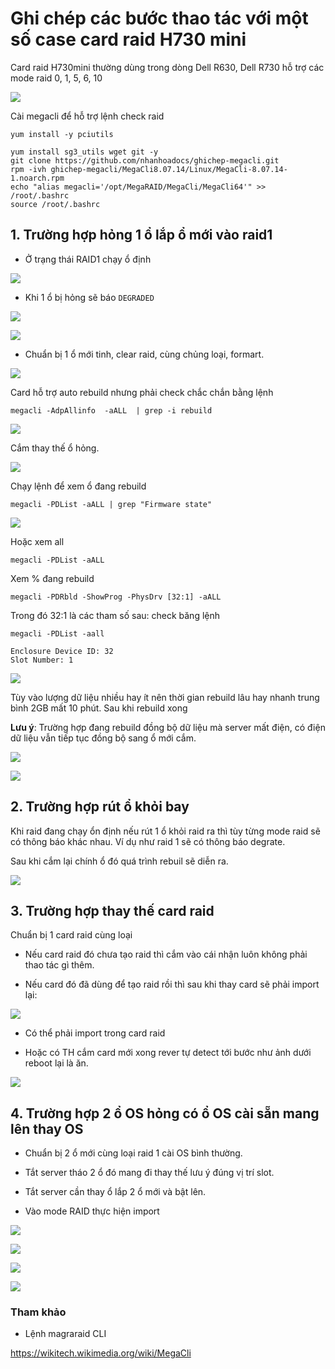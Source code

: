 # Ghi chép các bước thao tác với một số case card raid H730 mini

Card raid H730mini thường dùng trong dòng Dell R630, Dell R730 hỗ trợ các mode raid 0, 1, 5, 6, 10

![](../images/case-raid-h730mini/Screenshot_121.png)


Cài megacli để hỗ trợ lệnh check raid

```
yum install -y pciutils 

yum install sg3_utils wget git -y
git clone https://github.com/nhanhoadocs/ghichep-megacli.git
rpm -ivh ghichep-megacli/MegaCli8.07.14/Linux/MegaCli-8.07.14-1.noarch.rpm
echo "alias megacli='/opt/MegaRAID/MegaCli/MegaCli64'" >> /root/.bashrc
source /root/.bashrc
```


## 1. Trường hợp hỏng 1 ổ lắp ổ mới vào raid1

- Ở trạng thái RAID1 chạy ổ định

![](../images/case-raid-h730mini/Screenshot_124.png)

- Khi 1 ổ bị hỏng sẽ báo `DEGRADED`

![](../images/case-raid-h730mini/Screenshot_125.png)

![](../images/case-raid-h730mini/Screenshot_126.png)


- Chuẩn bị 1 ổ mới tinh, clear raid, cùng chủng loại, formart.

![](../images/case-raid-h730mini/Screenshot_127.png)

Card hỗ trợ auto rebuild nhưng phải check chắc chắn bằng lệnh

```
megacli -AdpAllinfo  -aALL  | grep -i rebuild
```

![](../images/case-raid-h730mini/Screenshot_122.png)

Cắm thay thế ổ hỏng.

![](../images/case-raid-h730mini/Screenshot_128.png)


Chạy lệnh để xem ổ đang rebuild

```
megacli -PDList -aALL | grep "Firmware state"
```

![](../images/case-raid-h730mini/Screenshot_129.png)

Hoặc xem all

```
megacli -PDList -aALL
```

Xem % đang rebuild

```
megacli -PDRbld -ShowProg -PhysDrv [32:1] -aALL
```

Trong đó 32:1 là các tham số sau: check băng lệnh

```
megacli -PDList -aall
```

```
Enclosure Device ID: 32
Slot Number: 1
```

![](../images/case-raid-h730mini/Screenshot_132.png)


Tùy vào lượng dữ liệu nhiều hay ít nên thời gian rebuild lâu hay nhanh trung bình 2GB mất 10 phút. Sau khi rebuild xong

**Lưu ý**: Trường hợp đang rebuild đồng bộ dữ liệu mà server mất điện, có điện dữ liệu vẫn tiếp tục đồng bộ sang ổ mới cắm.

![](../images/case-raid-h730mini/Screenshot_136.png)

![](../images/case-raid-h730mini/Screenshot_137.png)

## 2. Trường hợp rút ổ khỏi bay

Khi raid đang chạy ổn định nếu rút 1 ổ khỏi raid ra thì tùy từng mode raid sẽ có thông báo khác nhau. Ví dụ như raid 1 sẽ có thông báo degrate.

Sau khi cắm lại chính ổ đó quá trình rebuil sẽ diễn ra.

![](../images/case-raid-h730mini/Screenshot_142.png)

## 3. Trường hợp thay thế card raid

Chuẩn bị 1 card raid cùng loại

- Nếu card raid đó chưa tạo raid thì cắm vào cái nhận luôn không phải thao tác gì thêm.

- Nếu card đó đã dùng để tạo raid rồi thì sau khi thay card sẽ phải import lại:

![](../images/case-raid-h730mini/Screenshot_134.png)

+ Có thể phải import trong card raid

+ Hoặc có TH cắm card mới xong rever tự detect tới bước như ảnh dưới reboot lại là ăn.

![](../images/case-raid-h730mini/Screenshot_135.png)

## 4. Trường hợp 2 ổ OS hỏng có ổ OS cài sẵn mang lên thay OS

- Chuẩn bị 2 ổ mới cùng loại raid 1 cài OS bình thường.

- Tắt server tháo 2 ổ đó mang đi thay thế lưu ý đúng vị trí slot.

- Tắt server cần thay ổ lắp 2 ổ mới và bật lên.

- Vào mode RAID thực hiện import

![](../images/case-raid-h730mini/Screenshot_138.png)

![](../images/case-raid-h730mini/Screenshot_139.png)

![](../images/case-raid-h730mini/Screenshot_140.png)

![](../images/case-raid-h730mini/Screenshot_141.png)


### Tham khảo

- Lệnh magraraid CLI

https://wikitech.wikimedia.org/wiki/MegaCli





